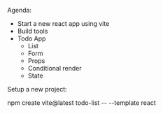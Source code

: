 Agenda:

- Start a new react app using vite
- Build tools
- Todo App
    - List
    - Form
    - Props
    - Conditional render
    - State


Setup a new project:

npm create vite@latest todo-list  -- --template react
